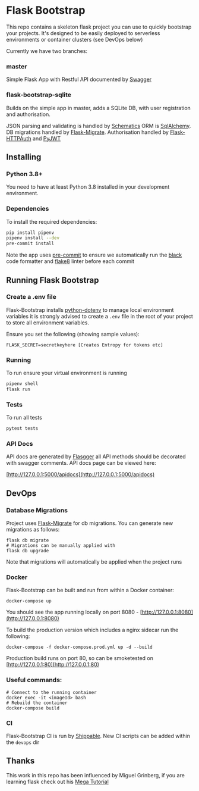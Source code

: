 # Flask Bootstrap
This repo contains a skeleton flask project you can use to quickly bootstrap your projects. It's designed to be easily deployed to serverless environments or container clusters (see DevOps below)

Currently we have two branches:
### master

Simple Flask App with Restful API documented by [Swagger](https://github.com/rochacbruno/flasgger)

### flask-bootstrap-sqlite


Builds on the simple app in master, adds a SQLite DB, with user registration and authorisation.
  
JSON parsing and validating is handled by [Schematics](https://schematics.readthedocs.io/en/latest/) ORM is [SqlAlchemy](https://www.sqlalchemy.org/). DB migrations handled by [Flask-Migrate](https://flask-migrate.readthedocs.io/en/latest/).  Authorisation handled by [Flask-HTTPAuth](https://flask-httpauth.readthedocs.io/en/latest/) and [PyJWT](https://pyjwt.readthedocs.io/en/latest/)

## Installing
### Python 3.8+
You need to have at least Python 3.8 installed in your development environment.

### Dependencies 
To install the required dependencies:
```.bash
pip install pipenv
pipenv install --dev
pre-commit install
```
Note the app uses [pre-commit](https://pre-commit.com/) to ensure we automatically run the [black](https://black.readthedocs.io/en/stable/) code formatter and [flake8](http://flake8.pycqa.org/en/latest/) linter before each commit 

## Running Flask Bootstrap

### Create a .env file
Flask-Bootstrap installs [python-dotenv](https://github.com/theskumar/python-dotenv) to manage local environment variables it is strongly advised to create a ```.env``` file in the root of your project to store all environment variables.

Ensure you set the following (showing sample values):
```
FLASK_SECRET=secretkeyhere [Creates Entropy for tokens etc]
````   

### Running
To run ensure your virtual environment is running
```.bash
pipenv shell
flask run
```

### Tests
To run all tests
```bash
pytest tests
```

### API Docs
API docs are generated by [Flasgger](https://github.com/rochacbruno/flasgger) all API methods should be decorated with swagger comments. API docs page can be viewed here:

[http://127.0.0.1:5000/apidocs](http://127.0.0.1:5000/apidocs)

## DevOps
### Database Migrations
Project uses [Flask-Migrate](https://flask-migrate.readthedocs.io/en/latest/) for db migrations.  You can generate new migrations as follows:

```
flask db migrate
# Migrations can be manually applied with
flask db upgrade
```

Note that migrations will automatically be applied when the project runs

### Docker
Flask-Bootstrap can be built and run from within a Docker container:
```.docker
docker-compose up
```

You should see the app running locally on port 8080 - [http://127.0.0.1:8080](http://127.0.0.1:8080)

To build the production version which includes a nginx sidecar run the following:
```docker
docker-compose -f docker-compose.prod.yml up -d --build
```

Production build runs on port 80, so can be smoketested on [http://127.0.0.1:80](http://127.0.0.1:80)

### Useful commands:

```.docker
# Connect to the running container
docker exec -it <imageId> bash
# Rebuild the container
docker-compose build
```

### CI
Flask-Bootstrap CI is run by [Shippable](https://www.shippable.com/). New CI scripts can be added within the ```devops``` dir

## Thanks
This work in this repo has been influenced by Miguel Grinberg, if you are learning flask check out his [Mega Tutorial](https://blog.miguelgrinberg.com/post/the-flask-mega-tutorial-part-i-hello-world)